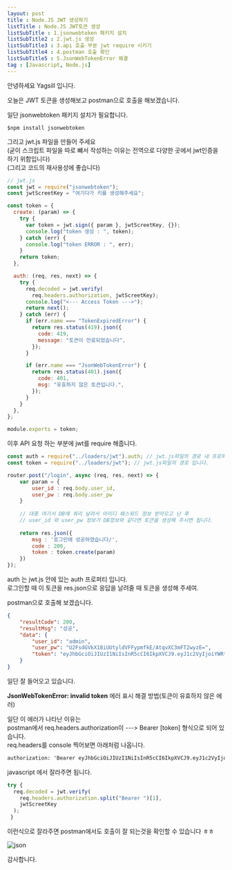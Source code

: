 ```yaml
---
layout: post
title : Node.JS JWT 생성하기
listTitle : Node.JS JWT토큰 생성
listSubTitle : 1.jsonwebtoken 패키지 설치
listSubTitle2 : 2.jwt.js 생성 
listSubTitle3 : 3.api 호출 부분 jwt require 시키기
listSubTitle4 : 4.postman 호출 확인
listSubTitle5 : 5.JsonWebTokenError 해결
tag : [Javascript, Node.js]
---
```


안녕하세요 Yagsill 입니다.
  
오늘은 JWT 토큰을 생성해보고 postman으로 호출을 해보겠습니다.
<div id="subTitle"></div>

일단 jsonwebtoken 패키지 설치가 필요합니다.
```linux
$npm install jsonwebtoken
```

그리고 jwt.js 파일을 만들어 주세요  
(굳이 스크립트 파일을 따로 뺴서 작성하는 이유는 전역으로 다양한 곳에서 jwt인증을 하기 위함입니다)  
(그리고 코드의 재사용성에 좋습니다)
<div id="subTitle2"></div>

```javascript
// jwt.js
const jwt = require("jsonwebtoken");
const jwtScreetKey = "여기다가 키를 생성해주세요";

const token = {
  create: (param) => {
    try {
      var token = jwt.sign({ param }, jwtScreetKey, {});
      console.log("token 생성 : ", token);
    } catch (err) {
      console.log("token ERROR : ", err);
    }
    return token;
  },

  auth: (req, res, next) => {
    try {
      req.decoded = jwt.verify(
        req.headers.authorization, jwtScreetKey);
      console.log("<--- Access Token --->");
      return next();
    } catch (err) {
      if (err.name === "TokenExpiredError") {
        return res.status(419).json({
          code: 419,
          message: "토큰이 만료되었습니다",
        });
      }

      if (err.name === "JsonWebTokenError") {
        return res.status(401).json({
          code: 401,
          msg: "유효하지 않은 토큰입니다.",
        });
      }
    }
  },
};

module.exports = token;
```
  
이후 API 요청 하는 부분에 jwt를 require 해줍니다.
<div id="subTitle3"></div>

```javascript
const auth = require("../loaders/jwt").auth; // jwt.js파일의 경로 내 프로퍼티 입니다.
const token = require("../loaders/jwt"); // jwt.js파일의 경로 입니다.

router.post("/login", async (req, res, next) => {
	var param = {
    	user_id : req.body.user_id,
        user_pw : req.body.user_pw
    }
    
    // 대충 여기서 DB에 쿼리 날려서 아이디 패스워드 정보 받아오고 난 후
    // user_id 와 user_pw 정보가 DB정보와 같다면 토큰을 생성해 주시면 됩니다.
    
    return res.json({
    	msg : '로그인에 성공하였습니다/',
        code : 200,
    	token : token.create(param)
    })
});
```
  
auth 는 jwt.js 안에 있는 auth 프로퍼티 입니다.  
로그인할 때 이 토큰을 res.json으로 응답을 날려줄 때 토큰을 생성해 주세여.
<div id="subTitle4"></div>
  
postman으로 호출해 보겠습니다.
```json
{
    "resultCode": 200,
    "resultMsg": "성공",
    "data": {
        "user_id": "admin",
        "user_pw": "U2FsdGVkX18iUUtyldVFFypmfkE/AtqvXC3mFT2wyzE=",
        "token": "eyJhbGciOiJIUzI1NiIsInR5cCI6IkpXVCJ9.eyJ1c2VyIjoiYWRtaW4iLCJpYXQiOjE2ODY2NjIwMDZ9.VWUHqSU_ldgq7ZXDDBTnwsKuNmn35lZMWkXcmPKTLKg"
    }
}
```
  
일단 잘 들어오고 있습니다.
  
<div id="subTitle5"></div>

**JsonWebTokenError: invalid token** 에러 표시 해결 방법(토큰이 유효하지 않은 에러)
  
일단 이 에러가 나타난 이유는  
postman에서 req.headers.authorization이 --->  Bearer [token] 형식으로 되어 있습니다.  
req.headers를 console 찍어보면 아래처럼 나옵니다.  
```xml
authorization: 'Bearer eyJhbGciOiJIUzI1NiIsInR5cCI6IkpXVCJ9.eyJ1c2VyIjoiYWRtaW4iLCJpYXQiOjE2ODY2MzYyNjl9.gKSeobgzFTFgX7PF2yycawCOMSpA8_eguUnKUlTTI6c'
```
  
javascript 에서 잘라주면 됩니다.  
```javascript
try {
  req.decoded = jwt.verify(
    req.headers.authorization.split("Bearer ")[1],
    jwtScreetKey
  );
 }
```  
이런식으로 잘라주면 postman에서도 호출이 잘 되는것을 확인할 수 있습니다 ㅎㅎ

![json](https://img1.daumcdn.net/thumb/R1280x0/?scode=mtistory2&fname=https%3A%2F%2Fblog.kakaocdn.net%2Fdn%2FbeoBgC%2FbtsjJaK5I8O%2FZOcWpYPPe7e1TVFlS3lygK%2Fimg.png)
  
감사합니다.
